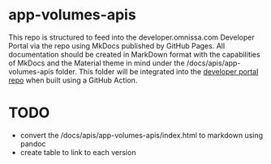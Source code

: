 # app-volumes-apis

This repo is structured to feed into the developer.omnissa.com Developer Portal via the [](https://github.com/euc-dev/developer.omnissa.github.io) repo using MkDocs published by GitHub Pages. All documentation should be created in MarkDown format with the capabilities of MkDocs and the Material theme in mind under the /docs/apis/app-volumes-apis folder. This folder will be integrated into the [developer portal repo](https://github.com/euc-dev/developer.omnissa.github.io) when built using a GitHub Action.

# TODO
* convert the /docs/apis/app-volumes-apis/index.html to markdown using pandoc
* create table to link to each version